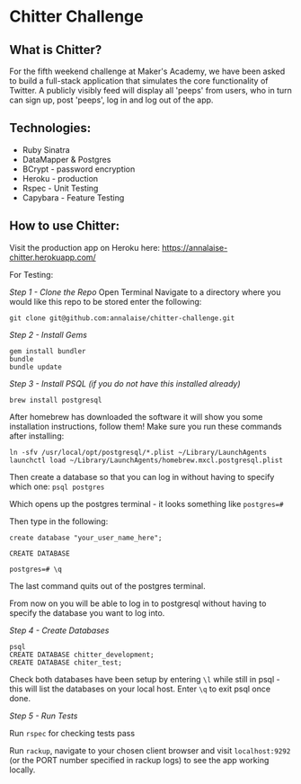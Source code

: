 Chitter Challenge
=================



What is Chitter?
-------

For the fifth weekend challenge at Maker's Academy, we have been asked to build a full-stack application that simulates the core functionality of Twitter. A publicly visibly feed will display all 'peeps' from users, who in turn can sign up, post 'peeps', log in and log out of the app.

Technologies:
-------
* Ruby Sinatra
* DataMapper & Postgres
* BCrypt - password encryption
* Heroku - production
* Rspec - Unit Testing
* Capybara - Feature Testing

How to use Chitter:
-------
Visit the production app on Heroku here: https://annalaise-chitter.herokuapp.com/

For Testing:

*Step 1 - Clone the Repo*
Open Terminal
Navigate to a directory where you would like this repo to be stored
enter the following:
```
git clone git@github.com:annalaise/chitter-challenge.git
```

*Step 2 - Install Gems*

```
gem install bundler
bundle
bundle update
```

*Step 3 - Install PSQL (if you do not have this installed already)*
```
brew install postgresql
```
After homebrew has downloaded the software it will show you some installation instructions, follow them!
Make sure you run these commands after installing:
```
ln -sfv /usr/local/opt/postgresql/*.plist ~/Library/LaunchAgents
launchctl load ~/Library/LaunchAgents/homebrew.mxcl.postgresql.plist
```
Then create a database so that you can log in without having to specify which one: `psql postgres`

Which opens up the postgres terminal - it looks something like `postgres=#`

Then type in the following:

```
create database "your_user_name_here";

CREATE DATABASE

postgres=# \q
```
The last command quits out of the postgres terminal.

From now on you will be able to log in to postgresql without having to specify the database you want to log into.

*Step 4 - Create Databases*
```
psql
CREATE DATABASE chitter_development;
CREATE DATABASE chiter_test;
```
Check both databases have been setup by entering `\l` while still in psql - this will list the databases on your local host. Enter `\q` to exit psql once done.

*Step 5 - Run Tests*

Run `rspec` for checking tests pass

Run `rackup`, navigate to your chosen client browser and visit `localhost:9292` (or the PORT number specified in rackup logs) to see the app working locally. 
